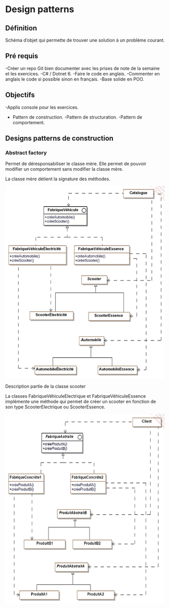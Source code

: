 # Design patterns

## Définition
Schéma d’objet qui permette de trouver une solution à un problème courant.

## Pré requis 

-Créer un repo Git bien documenter avec les prises de note de la semaine et les exercices.
-C# / Dotnet 6.
-Faire le code en anglais.
-Commenter en anglais le code si possible sinon en français.
-Base solide en POO.

## Objectifs

-Applis console pour les exercices.
- Pattern de construction.
-Pattern de structuration.
-Pattern de comportement.


## Designs patterns de construction

### Abstract factory 

Permet de déresponsabiliser le classe mère. Elle permet de pouvoir modifier un comportement sans modifier la classe mère.

La classe mère détient la signature des méthodes.

![alt text](./img/AbstractFactory.png)

Description partie de la classe scooter

La classes FabriqueVéhiculeElectrique et FabriqueVéhiculeEssence implémente une méthode qui permet de créer un scooter en fonction de son type ScooterElectrique ou ScooterEssence.

![alt text](./img/AbstractFactory2.png)

